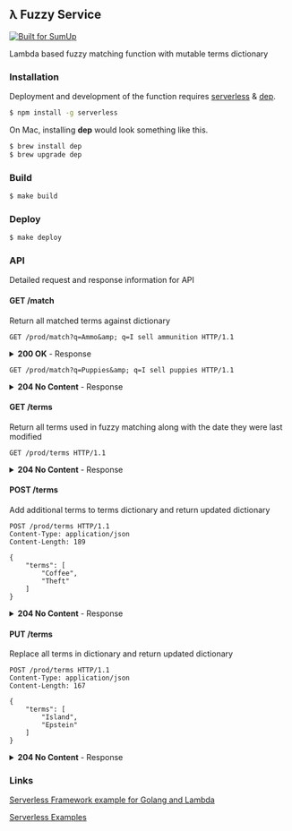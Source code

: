 ## λ Fuzzy Service
[![Built for SumUp](https://img.shields.io/badge/Built%20for%20SumUp-blue?style=flat)](http://sumup.com/)

Lambda based fuzzy matching function with mutable terms dictionary

### Installation
Deployment and development of the function requires [serverless](https://github.com/serverless/serverless) & [dep](https://github.com/golang/dep).

```bash
$ npm install -g serverless
```

On Mac, installing **dep** would look something like this.

```bash
$ brew install dep
$ brew upgrade dep
```

### Build
```bash
$ make build
```

### Deploy
```bash
$ make deploy
```

### API
Detailed request and response information for API


#### GET /match
Return all matched terms against dictionary
```http
GET /prod/match?q=Ammo&amp; q=I sell ammunition HTTP/1.1
```

<details>
<summary><strong>200 OK</strong> - Response</summary>

```js
[
    {
        "query": "Ammo",
        "terms": [
            "Ammo",
            "Ammunition"
        ]
    }
]
``` 
</details>

```http
GET /prod/match?q=Puppies&amp; q=I sell puppies HTTP/1.1
```

<details>
<summary><strong>204 No Content</strong> - Response</summary>

```js
...
``` 
</details>

#### GET /terms
Return all terms used in fuzzy matching along with the date they were last modified

```http
GET /prod/terms HTTP/1.1
```

<details>
<summary><strong>204 No Content</strong> - Response</summary>

```js
{
    "modified": 1572891670,
    "terms": [
        "420",
        "Adult",
        "Airline",
        "Ammo"
        ...
    ]
}
```
</details>

#### POST /terms
Add additional terms to terms dictionary and return updated dictionary

```http
POST /prod/terms HTTP/1.1
Content-Type: application/json
Content-Length: 189

{
    "terms": [
        "Coffee",
        "Theft"
    ]
}
```

<details>
<summary><strong>204 No Content</strong> - Response</summary>

```js
{
    "modified": 1572893178,
    "terms": [
        "420",
        "Adult",
        "Airline",
        "Ammo",
        ...
        "Coffee",
        "Theft"
    ]
}
```
</details>

#### PUT /terms
Replace all terms in dictionary and return updated dictionary

```http
POST /prod/terms HTTP/1.1
Content-Type: application/json
Content-Length: 167

{
    "terms": [
        "Island",
        "Epstein"
    ]
}
```

<details>
<summary><strong>204 No Content</strong> - Response</summary>

```js
{
    "modified": 1572893446,
    "terms": [
        "Island",
        "Epstein"
    ]
}
``` 
</details>
    
### Links

[Serverless Framework example for Golang and Lambda](https://serverless.com/blog/framework-example-golang-lambda-support/)

[Serverless Examples](https://github.com/serverless/examples)
